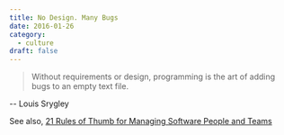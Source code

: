 ```yaml
---
title: No Design. Many Bugs
date: 2016-01-26
category:
  - culture
draft: false
---
```


> Without requirements or design, programming is the art of adding bugs to an empty text file.

-- Louis Srygley
<!--more-->

See also,
[21 Rules of Thumb for Managing Software People and Teams](http://www.informit.com/articles/article.aspx?p=1984066)
